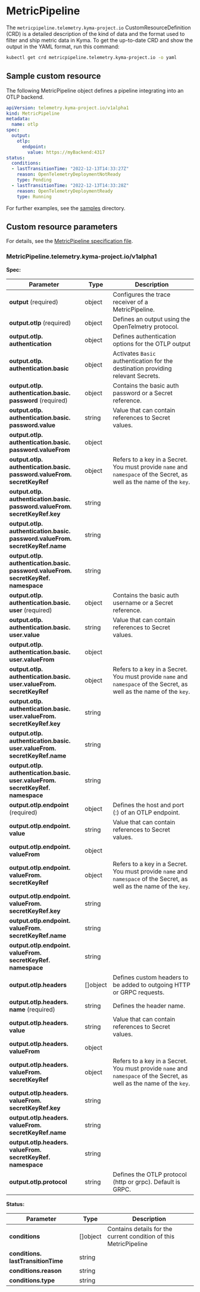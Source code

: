 # MetricPipeline

The `metricpipeline.telemetry.kyma-project.io` CustomResourceDefinition (CRD) is a detailed description of the kind of data and the format used to filter and ship metric data in Kyma. To get the up-to-date CRD and show the output in the YAML format, run this command:

```bash
kubectl get crd metricpipeline.telemetry.kyma-project.io -o yaml
```

## Sample custom resource

The following MetricPipeline object defines a pipeline integrating into an OTLP backend.

```yaml
apiVersion: telemetry.kyma-project.io/v1alpha1
kind: MetricPipeline
metadata:
  name: otlp
spec:
  output:
    otlp:
      endpoint:
        value: https://myBackend:4317
status:
  conditions:
  - lastTransitionTime: "2022-12-13T14:33:27Z"
    reason: OpenTelemetryDeploymentNotReady
    type: Pending
  - lastTransitionTime: "2022-12-13T14:33:28Z"
    reason: OpenTelemetryDeploymentReady
    type: Running
```

For further examples, see the [samples](https://github.com/kyma-project/telemetry-manager/tree/main/config/samples) directory.

## Custom resource parameters

For details, see the [MetricPipeline specification file](https://github.com/kyma-project/telemetry-manager/blob/main/apis/telemetry/v1alpha1/metricpipeline_types.go).

<!-- The table below was generated automatically -->
<!-- Some special tags (html comments) are at the end of lines due to markdown requirements. -->
<!-- The content between "TABLE-START" and "TABLE-END" will be replaced -->

<!-- TABLE-START -->
### MetricPipeline.telemetry.kyma-project.io/v1alpha1

**Spec:**

| Parameter | Type | Description |
| ---- | ----------- | ---- |
| **output** (required) | object | Configures the trace receiver of a MetricPipeline. |
| **output.&#x200b;otlp** (required) | object | Defines an output using the OpenTelmetry protocol. |
| **output.&#x200b;otlp.&#x200b;authentication**  | object | Defines authentication options for the OTLP output |
| **output.&#x200b;otlp.&#x200b;authentication.&#x200b;basic**  | object | Activates `Basic` authentication for the destination providing relevant Secrets. |
| **output.&#x200b;otlp.&#x200b;authentication.&#x200b;basic.&#x200b;password** (required) | object | Contains the basic auth password or a Secret reference. |
| **output.&#x200b;otlp.&#x200b;authentication.&#x200b;basic.&#x200b;password.&#x200b;value**  | string | Value that can contain references to Secret values. |
| **output.&#x200b;otlp.&#x200b;authentication.&#x200b;basic.&#x200b;password.&#x200b;valueFrom**  | object |  |
| **output.&#x200b;otlp.&#x200b;authentication.&#x200b;basic.&#x200b;password.&#x200b;valueFrom.&#x200b;secretKeyRef**  | object | Refers to a key in a Secret. You must provide `name` and `namespace` of the Secret, as well as the name of the `key`. |
| **output.&#x200b;otlp.&#x200b;authentication.&#x200b;basic.&#x200b;password.&#x200b;valueFrom.&#x200b;secretKeyRef.&#x200b;key**  | string |  |
| **output.&#x200b;otlp.&#x200b;authentication.&#x200b;basic.&#x200b;password.&#x200b;valueFrom.&#x200b;secretKeyRef.&#x200b;name**  | string |  |
| **output.&#x200b;otlp.&#x200b;authentication.&#x200b;basic.&#x200b;password.&#x200b;valueFrom.&#x200b;secretKeyRef.&#x200b;namespace**  | string |  |
| **output.&#x200b;otlp.&#x200b;authentication.&#x200b;basic.&#x200b;user** (required) | object | Contains the basic auth username or a Secret reference. |
| **output.&#x200b;otlp.&#x200b;authentication.&#x200b;basic.&#x200b;user.&#x200b;value**  | string | Value that can contain references to Secret values. |
| **output.&#x200b;otlp.&#x200b;authentication.&#x200b;basic.&#x200b;user.&#x200b;valueFrom**  | object |  |
| **output.&#x200b;otlp.&#x200b;authentication.&#x200b;basic.&#x200b;user.&#x200b;valueFrom.&#x200b;secretKeyRef**  | object | Refers to a key in a Secret. You must provide `name` and `namespace` of the Secret, as well as the name of the `key`. |
| **output.&#x200b;otlp.&#x200b;authentication.&#x200b;basic.&#x200b;user.&#x200b;valueFrom.&#x200b;secretKeyRef.&#x200b;key**  | string |  |
| **output.&#x200b;otlp.&#x200b;authentication.&#x200b;basic.&#x200b;user.&#x200b;valueFrom.&#x200b;secretKeyRef.&#x200b;name**  | string |  |
| **output.&#x200b;otlp.&#x200b;authentication.&#x200b;basic.&#x200b;user.&#x200b;valueFrom.&#x200b;secretKeyRef.&#x200b;namespace**  | string |  |
| **output.&#x200b;otlp.&#x200b;endpoint** (required) | object | Defines the host and port (<host>:<port>) of an OTLP endpoint. |
| **output.&#x200b;otlp.&#x200b;endpoint.&#x200b;value**  | string | Value that can contain references to Secret values. |
| **output.&#x200b;otlp.&#x200b;endpoint.&#x200b;valueFrom**  | object |  |
| **output.&#x200b;otlp.&#x200b;endpoint.&#x200b;valueFrom.&#x200b;secretKeyRef**  | object | Refers to a key in a Secret. You must provide `name` and `namespace` of the Secret, as well as the name of the `key`. |
| **output.&#x200b;otlp.&#x200b;endpoint.&#x200b;valueFrom.&#x200b;secretKeyRef.&#x200b;key**  | string |  |
| **output.&#x200b;otlp.&#x200b;endpoint.&#x200b;valueFrom.&#x200b;secretKeyRef.&#x200b;name**  | string |  |
| **output.&#x200b;otlp.&#x200b;endpoint.&#x200b;valueFrom.&#x200b;secretKeyRef.&#x200b;namespace**  | string |  |
| **output.&#x200b;otlp.&#x200b;headers**  | \[\]object | Defines custom headers to be added to outgoing HTTP or GRPC requests. |
| **output.&#x200b;otlp.&#x200b;headers.&#x200b;name** (required) | string | Defines the header name. |
| **output.&#x200b;otlp.&#x200b;headers.&#x200b;value**  | string | Value that can contain references to Secret values. |
| **output.&#x200b;otlp.&#x200b;headers.&#x200b;valueFrom**  | object |  |
| **output.&#x200b;otlp.&#x200b;headers.&#x200b;valueFrom.&#x200b;secretKeyRef**  | object | Refers to a key in a Secret. You must provide `name` and `namespace` of the Secret, as well as the name of the `key`. |
| **output.&#x200b;otlp.&#x200b;headers.&#x200b;valueFrom.&#x200b;secretKeyRef.&#x200b;key**  | string |  |
| **output.&#x200b;otlp.&#x200b;headers.&#x200b;valueFrom.&#x200b;secretKeyRef.&#x200b;name**  | string |  |
| **output.&#x200b;otlp.&#x200b;headers.&#x200b;valueFrom.&#x200b;secretKeyRef.&#x200b;namespace**  | string |  |
| **output.&#x200b;otlp.&#x200b;protocol**  | string | Defines the OTLP protocol (http or grpc). Default is GRPC. |

**Status:**

| Parameter | Type | Description |
| ---- | ----------- | ---- |
| **conditions**  | \[\]object | Contains details for the current condition of this MetricPipeline |
| **conditions.&#x200b;lastTransitionTime**  | string |  |
| **conditions.&#x200b;reason**  | string |  |
| **conditions.&#x200b;type**  | string |  |

<!-- TABLE-END -->
